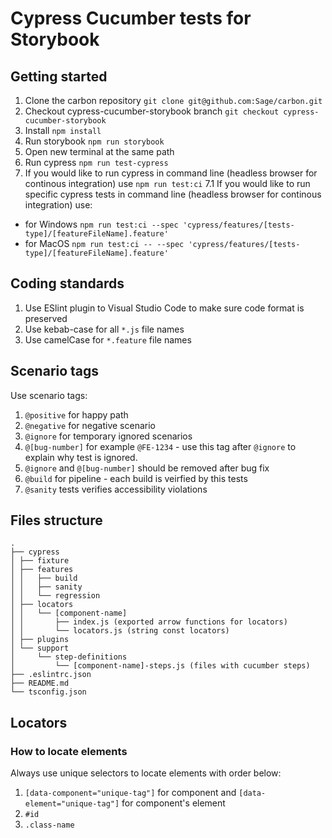 # Cypress Cucumber tests for Storybook

## Getting started
1. Clone the carbon repository `git clone git@github.com:Sage/carbon.git`
2. Checkout cypress-cucumber-storybook branch `git checkout cypress-cucumber-storybook`
3. Install `npm install`
4. Run storybook `npm run storybook`
5. Open new terminal at the same path
6. Run cypress `npm run test-cypress`
7. If you would like to run cypress in command line (headless browser for continous integration) use `npm run test:ci`
7.1 If you would like to run specific cypress tests in command line (headless browser for continous integration) use:
  - for Windows `npm run test:ci --spec 'cypress/features/[tests-type]/[featureFileName].feature'`
  - for MacOS `npm run test:ci -- --spec 'cypress/features/[tests-type]/[featureFileName].feature'`

## Coding standards
1. Use ESlint plugin to Visual Studio Code to make sure code format is preserved
2. Use kebab-case for all `*.js` file names
3. Use camelCase for `*.feature` file names

## Scenario tags
Use scenario tags:
1. `@positive` for happy path
2. `@negative` for negative scenario
3. `@ignore` for temporary ignored scenarios
4. `@[bug-number]` for example `@FE-1234` - use this tag after `@ignore` to explain why test is ignored.
5. `@ignore` and `@[bug-number]` should be removed after bug fix
6. `@build` for pipeline - each build is veirfied by this tests
7. `@sanity` tests verifies accessibility violations

## Files structure
```
.
├── cypress
│ ├── fixture
│ ├── features
│ │   ├── build
│ │   ├── sanity
│ │   └── regression
│ ├── locators
│ │   └── [component-name]
│ │       ├── index.js (exported arrow functions for locators)
│ │       └── locators.js (string const locators)
│ ├── plugins
│ └── support
│     └── step-definitions
│         └── [component-name]-steps.js (files with cucumber steps)
├── .eslintrc.json
├── README.md
└── tsconfig.json
```
## Locators
### How to locate elements
Always use unique selectors to locate elements with order below:
1. `[data-component="unique-tag"]` for component and `[data-element="unique-tag"]` for component's element
2. `#id`
3. `.class-name`
